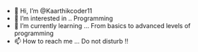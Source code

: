 - 👋 Hi, I’m @Kaarthikcoder11
- 👀 I’m interested in .. Programming 
- 🌱 I’m currently learning ... From basics to advanced levels of programming
- 📫 How to reach me ... Do not disturb !!

<!---
Kaarthikcoder11/Kaarthikcoder11 is a ✨ special ✨ repository because its `README.md` (this file) appears on your GitHub profile.
You can click the Preview link to take a look at your changes.
--->

